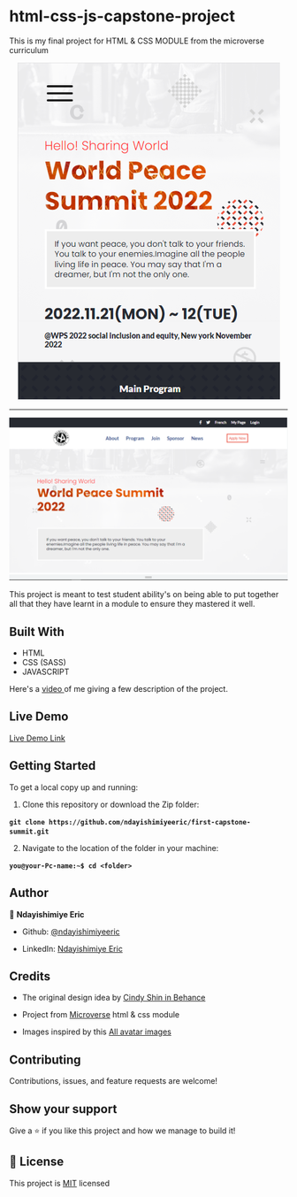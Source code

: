 # html-css-js-capstone-project

This is my final project for HTML & CSS MODULE from the microverse curriculum

<p align="center">
  <img src="./img/screenshotmobile.png"/>
</p>

<hr>

<p align="center">
  <img src="./img/screenshotdesktop.png"/>
</p>

This project is meant to test student ability's on being able to put together all that they have learnt in a module to ensure they mastered it well.

## Built With

- HTML
- CSS (SASS)
- JAVASCRIPT

Here's a [video ](https://www.loom.com/share/a8e3d9716fa44728be4a7f19a5444ab9) of me giving a few description of the project.

## Live Demo

[Live Demo Link](https://ndayishimiyeeric.github.io/first-capstone-summit/)

## Getting Started

To get a local copy up and running:

1. Clone this repository or download the Zip folder:

**`git clone https://github.com/ndayishimiyeeric/first-capstone-summit.git`**

2. Navigate to the location of the folder in your machine:

**`you@your-Pc-name:~$ cd <folder>`**

## Author

👤 **Ndayishimiye Eric**

- Github: [@ndayishimiyeeric](https://github.com/ndayishimiyeeric)

- LinkedIn: [Ndayishimiye Eric](https://www.linkedin.com/in/nderic/)

## Credits

- The original design idea by [Cindy Shin in Behance](https://www.behance.net/adagio07)

- Project from [Microverse](https://bit.ly/MicroverseTN) html & css module
- Images inspired by this [All avatar images](https://pravatar.cc/images)

## Contributing

Contributions, issues, and feature requests are welcome!

## Show your support

Give a ⭐️ if you like this project and how we manage to build it!

## 📝 License

This project is [MIT](./MIT.md) licensed
